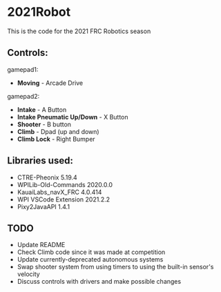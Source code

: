 # 2021Robot

This is the code for the 2021 FRC Robotics season


## Controls:

gamepad1:
* **Moving** - Arcade Drive

gamepad2:
* **Intake** - A Button
* **Intake Pneumatic Up/Down** - X Button
* **Shooter** - B button
* **Climb** - Dpad (up and down)
* **Climb Lock** - Right Bumper


## Libraries used:

* CTRE-Pheonix 5.19.4
* WPILib-Old-Commands 2020.0.0
* KauaiLabs_navX_FRC 4.0.414
* WPI VSCode Extension 2021.2.2
* Pixy2JavaAPI 1.4.1

## TODO
* Update README
* Check Climb code since it was made at competition 
* Update currently-deprecated autonomous systems 
* Swap shooter system from using timers to using the built-in sensor's velocity
* Discuss controls with drivers and make possible changes